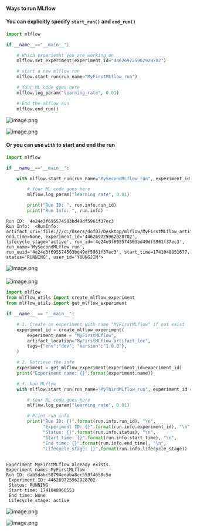 #### Ways to run MLflow

#### You can explicitly specify `start_run()` and `end_run()`


```python
import mlflow

if __name__=="__main__":

    # Which experiemnt you are working on
    mlflow.set_experiment(experiment_id="446269725962928702")

    # start a new mlflow run
    mlflow.start_run(run_name="MyFirstMLflow_run")

    # Your ML code goes here
    mlflow.log_param("learning_rate", 0.01)

    # End the mlflow run
    mlflow.end_run()
```

![image.png](04_mlflow_runs_files/image.png)

![image.png](04_mlflow_runs_files/image.png)

#### Or you can use `with` to start and end the run


```python
import mlflow

if __name__=="__main__":

    with mlflow.start_run(run_name="MySecondMLflow_run", experiment_id = "446269725962928702") as run:

        # Your ML code goes here
        mlflow.log_param("learning_rate", 0.01)

        print("Run ID: ", run.info.run_id)
        print("Run Info: ", run.info)
```

    Run ID:  4e24e3f695574503bd49df5961f37ec3
    Run Info:  <RunInfo: artifact_uri='file:///c:/Users/dof07/Desktop/mlflow/MyFirstMLflow_artifact_loc/4e24e3f695574503bd49df5961f37ec3/artifacts', end_time=None, experiment_id='446269725962928702', lifecycle_stage='active', run_id='4e24e3f695574503bd49df5961f37ec3', run_name='MySecondMLflow_run', run_uuid='4e24e3f695574503bd49df5961f37ec3', start_time=1741048851677, status='RUNNING', user_id='YOUNGJIN'>
    

![image.png](04_mlflow_runs_files/image.png)

#### 

![image.png](04_mlflow_runs_files/image.png)


```python
import mlflow
from mlflow_utils import create_mlflow_experiment
from mlflow_utils import get_mlflow_experiment

if __name__ == "__main__":

    # 1. Create an experiment with name "MyFirstMLflow" if not exist
    experiment_id = create_mlflow_experiment(
        experiment_name = "MyFirstMLflow",
        artifact_location="MyFirstMLflow_artifact_loc",
        tags={"env":"dev", "version":"1.0.0"},
    )

    # 2. Retrieve the info
    experiment = get_mlflow_experiment(experiment_id=experiment_id)
    print("Experiment name: {}".format(experiment.name))

    # 3. Run MLflow
    with mlflow.start_run(run_name="MyThirdMLflow_run", experiment_id = experiment.experiment_id) as run:

        # Your ML code goes here
        mlflow.log_param("learning_rate", 0.01)

        # Print run info
        print("Run ID: {}".format(run.info.run_id), "\n",
              "Experiment ID: {}".format(run.info.experiment_id), "\n",
              "Status: {}".format(run.info.status), "\n",
              "Start time: {}".format(run.info.start_time), "\n",
              "End time: {}".format(run.info.end_time), "\n",
              "Lifecycle_stage: {}".format(run.info.lifecycle_stage))
        
```

    Experiment MyFirstMLflow already exists.
    Experiment name: MyFirstMLflow
    Run ID: dab5dabc58794edaba8cc559f4658c5e 
     Experiment ID: 446269725962928702 
     Status: RUNNING 
     Start time: 1741048960551 
     End time: None 
     Lifecycle_stage: active
    

![image.png](04_mlflow_runs_files/image.png)

![image.png](04_mlflow_runs_files/image.png)


```python

```
